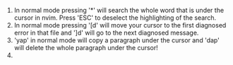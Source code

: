 1. In normal mode pressing '*' will search the whole word that is under the cursor in nvim. Press 'ESC' to deselect the highlighting of the search.
2. In normal mode pressing '[d' will move your cursor to the first diagnosed error in that file and ']d' will go to the next diagnosed message.
3. 'yap' in normal mode will copy a paragraph under the cursor and 'dap' will delete the whole paragraph under the cursor!
4. 
